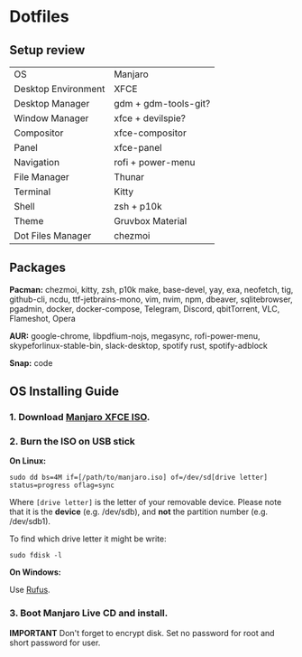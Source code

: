 # Dotfiles

## Setup review
|  |  |
|--|--|
| OS | Manjaro |
| Desktop Environment | XFCE |
| Desktop Manager | gdm + gdm-tools-git? |
| Window Manager | xfce + devilspie? |
| Compositor | xfce-compositor |
| Panel | xfce-panel |
| Navigation | rofi + power-menu |
| File Manager | Thunar |
| Terminal | Kitty |
| Shell | zsh + p10k |
| Theme | Gruvbox Material |
| Dot Files Manager | chezmoi |

## Packages

**Pacman:**
chezmoi, kitty, zsh, p10k
make, base-devel, yay, exa, neofetch, tig, github-cli, ncdu,
ttf-jetbrains-mono,
vim, nvim, npm, dbeaver, sqlitebrowser, pgadmin, docker, docker-compose,
Telegram, Discord, qbitTorrent, VLC, Flameshot, Opera

**AUR:** google-chrome, libpdfium-nojs, megasync, rofi-power-menu, skypeforlinux-stable-bin, slack-desktop, spotify
rust, spotify-adblock 

**Snap:** code

## OS Installing Guide

### 1. Download [Manjaro XFCE ISO](https://manjaro.org/downloads/official/xfce/).
### 2. Burn the ISO on USB stick

**On Linux:**

```shell
sudo dd bs=4M if=[/path/to/manjaro.iso] of=/dev/sd[drive letter] status=progress oflag=sync
```

Where `[drive letter]` is the letter of your removable device. Please note that it is the **device** (e.g. /dev/sdb), and **not** the partition number (e.g. /dev/sdb1).

To find which drive letter it might be write:
```shell
sudo fdisk -l 
```

**On Windows:**

Use [Rufus](http://rufus.ie/en/).

### 3. Boot Manjaro Live CD and install.

**IMPORTANT** Don't forget to encrypt disk. Set no password for root and short password for user.
